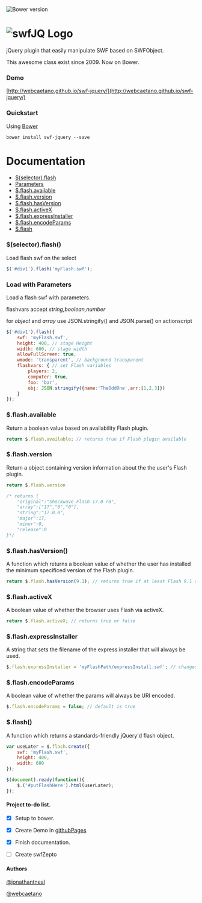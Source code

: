 ![Bower version](https://badge.fury.io/bo/swf-jquery.svg)

# ![swfJQ Logo](http://i.imgur.com/Wed19Q4.png)

jQuery plugin that easily manipulate SWF based on SWFObject.

This awesome class exist since 2009. Now on Bower.

### Demo
[http://webcaetano.github.io/swf-jquery/](http://webcaetano.github.io/swf-jquery/)

### Quickstart

Using [Bower](http://bower.io)
```
bower install swf-jquery --save
```

# Documentation


  - [$(selector).flash](#selectorflash)
  - [Parameters](#load-with-parameters)
  - [$.flash.available](#flashavailable)
  - [$.flash.version](#flashversion)
  - [$.flash.hasVersion](#flashhasversion)
  - [$.flash.activeX](#flashactivex)
  - [$.flash.expressInstaller](#flashexpressinstaller)
  - [$.flash.encodeParams](#flashencodeparams)
  - [$.flash](#flash)


### $(selector).flash()

Load flash swf on the select

```javascript
$('#div1').flash('myFlash.swf');
```

### Load with Parameters

Load a flash swf with parameters.

flashvars accept *string,boolean,number*

for *object* and *array* use JSON.stringify() and JSON.parse() on actionscript

```javascript
$('#div1').flash({
	swf: 'myFlash.swf',
	height: 400, // stage Height
	width: 600, // stage width
	allowFullScreen: true,
	wmode: 'transparent', // background transparent
	flashvars: { // set Flash variables
		players: 2,
		computer: true,
		foo: 'bar',
		obj: JSON.stringify({name:'TheOddOne',arr:[1,2,3]})
	}
});
```

### $.flash.available

Return a boolean value based on availability Flash plugin.

```javascript
return $.flash.available; // returns true if Flash plugin available
```

### $.flash.version

Return a object containing version information about the the user's Flash plugin.

```javascript
return $.flash.version

/* returns {
	"original":"Shockwave Flash 17.0 r0",
	"array":["17","0","0"],
	"string":"17.0.0",
	"major":17,
	"minor":0,
	"release":0
}*/
```

### $.flash.hasVersion()

A function which returns a boolean value of whether the user has installed the minimum specificed version of the Flash plugin.

```javascript
return $.flash.hasVersion(9.1); // returns true if at least Flash 9.1 or greater is detected
```

### $.flash.activeX

A boolean value of whether the browser uses Flash via activeX.

```javascript
return $.flash.activeX; // returns true or false
```

### $.flash.expressInstaller

A string that sets the filename of the express installer that will always be used.

```javascript
$.flash.expressInstaller = 'myFlashPath/expressInstall.swf'; // changes the express installer
```

### $.flash.encodeParams

A boolean value of whether the params will always be URI encoded.

```javascript
$.flash.encodeParams = false; // default is true
```

### $.flash()

A function which returns a standards-friendly jQuery'd flash object.

```javascript
var useLater = $.flash.create({
	swf: 'myFlash.swf',
	height: 400,
	width: 600
});

$(document).ready(function(){
	$.('#putFlashHere').html(userLater);
});
```

#### Project to-do list.

- [x] Setup to bower.
- [x] Create Demo in [githubPages](https://pages.github.com/)
- [x] Finish documentation.
- [ ] Create swfZepto


#### Authors
[@jonathantneal](https://github.com/jonathantneal)

[@webcaetano](https://github.com/webcaetano)
